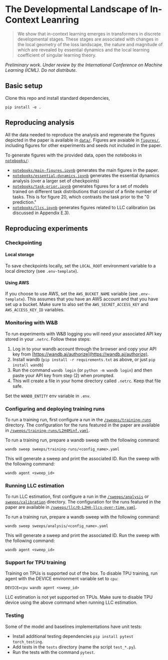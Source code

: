 # The Developmental Landscape of In-Context Leanring

> We show that in-context learning emerges in transformers in discrete developmental stages. These stages are associated with changes in the local geometry of the loss landscape, the nature and magnitude of which are revealed by essential dynamics and the local learning coefficient of singular learning theory.

*Preliminary work. Under review by the International Conference
on Machine Learning (ICML). Do not distribute.*

## Basic setup

Clone this repo and install standard dependencies, 

```
pip install -e . 
```

## Reproducing analysis

All the data needed to reproduce the analysis and regenerate the figures depicted in the paper is available in [`data/`](data). Figures are avaiable in [`figures/`](figures), including figures for other experiments and seeds not included in the paper.

To generate figures with the provided data, open the notebooks in [`notebooks/`](notebooks):

- [`notebooks/main-figures.ipynb`](notebooks/main-figures.ipynb) generates the main figures in the paper. 
- [`notebooks/essential-dynamics.ipynb`](notebooks/essential-dynamics.ipynb) generates the essential dynamics analysis (over a larger set of checkpoints) 
- [`notebooks/task-prior.ipynb`](notebooks/task-prior.ipynb) generates figures for a set of models trained on different task distributions that consist of a finite number of tasks. This is for figure 20, which contrasts the task prior to the "0 prediction."
- [`notebooks/llcs.ipynb`](notebooks/llcs.ipynb) generates figures related to LLC calibration (as discussed in Appendix E.3). 

## Reproducing experiments

### Checkpointing

#### Local storage

To save checkpoints locally, set the `LOCAL_ROOT` environment variable to a local directory (see `.env-template`). 

#### Using AWS 

If you choose to use AWS, set the `AWS_BUCKET_NAME` variable (see `.env-template`). This assumes that you have an AWS account and that you have set up a bucket. Make sure to also set the `AWS_SECRET_ACCESS_KEY` and `AWS_ACCESS_KEY_ID` variables. 

### Monitoring with W&B

To run experiments with W&B logging you will need your associated API key stored in your `.netrc`. Follow these steps:

1. Log in to your wandb account through the browser and copy your API
   key from [https://wandb.ai/authorize](https://wandb.ai/authorize).
2. Install wandb (`pip install -r requirements.txt` as above, or just
   `pip install wandb`)
3. Run the command `wandb login` (or `python -m wandb login`) and then
   paste your API key from step (2) when prompted.
4. This will create a file in your home directory called `.netrc`.
   Keep that file safe.

Set the `WANDB_ENTITY` env variable in `.env`.

### Configuring and deploying training runs

To run a training run, first configure a run in the [`/sweeps/training-runs`](sweeps/training-runs/) directory. The configuration for the runs featured in the paper are available in [`/sweeps/training-runs/L2H4Minf.yaml`](sweeps/training-runs/L2H4Minf.yaml).

To run a training run, prepare a wandb sweep with the following command: 

```
wandb sweep sweeps/training-runs/<config_name>.yaml
```

This will generate a sweep and print the associated ID. Run the sweep with the following command:

```
wandb agent <sweep_id>
```

### Running LLC estimation

To run LLC estimation, first configure a run in the [`/sweeps/analysis`](sweeps/analysis/) or [ `sweeps/calibration`](sweeps/calibration/) directory. The configuration for the runs featured in the paper are available in [`/sweeps/llc/0-L2H4-llcs-over-time.yaml`](sweeps/llc/0-L2H4-llcs-over-time.yaml).


To run a training run, prepare a wandb sweep with the following command: 

```
wandb sweep sweeps/analysis/<config_name>.yaml
```

This will generate a sweep and print the associated ID. Run the sweep with the following command:

```
wandb agent <sweep_id>
```

### Support for TPU training

Training on TPUs is supported out of the box. To disable TPU training, run agent with the DEVICE environment variable set to `cpu`:

```
DEVICE=cpu wandb agent <sweep_id>
```

LLC estimation is not yet supported on TPUs. Make sure to disable TPU device using the above command when running LLC estimation.


### Testing

Some of the model and baselines implementations have unit tests:

- Install additional testing dependencies `pip install pytest torch_testing`.
- Add tests in the `tests` directory (name the script `test_*.py`).
- Run the tests with the command `pytest`.


